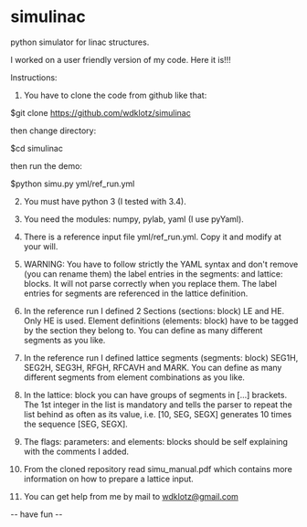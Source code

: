 # simulinac
python simulator for linac structures.

I worked on a user friendly version of my code. Here it is!!!

Instructions:

1) You have to clone the code from github like that:

$git clone https://github.com/wdklotz/simulinac

then change directory:

$cd simulinac

then run the demo:

$python simu.py yml/ref_run.yml

2) You must have python 3 (I tested with 3.4).

3) You need the modules: numpy, pylab, yaml (I use pyYaml).

4) There is a reference input file yml/ref_run.yml. Copy it and modify at your will.

5) WARNING: You have to follow strictly the YAML syntax and don't remove (you can rename them) the label entries in the segments: and lattice: blocks. It will not parse correctly when you replace them. The label entries for segments are referenced in the lattice definition.

6) In the reference run I defined 2 Sections (sections: block) LE and HE. Only HE is used.  Element definitions (elements: block) have to be tagged by the section they belong to. You can define as many different segments as you like.

7) In the reference run I defined lattice segments (segments: block) SEG1H, SEG2H, SEG3H, RFGH, RFCAVH and MARK. You can define as many different segments from element combinations as you like.

8) In the lattice: block you can have groups of segments in [...] brackets. The 1st integer in the list is mandatory and tells the parser to repeat the list behind as often as its value, i.e. [10, SEG, SEGX] generates 10 times the sequence [SEG, SEGX].

9) The flags: parameters: and elements: blocks should be self explaining with the comments I added.

10) From the cloned repository read simu_manual.pdf which contains more information on how to prepare a lattice input.

11) You can get help from me by mail to wdklotz@gmail.com

-- have fun --
